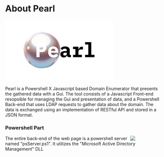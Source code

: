 **<h1>About Pearl</h1>**

<img src="https://github.com/michelangelosplinter/pearl/blob/main/Resources/Pearl_Logo.png" width=350>

Pearl is a Powershell X Javascript based Domain Enumerator that presents the gathered data with a Gui. The tool consists of a Javascript Front-end resopsible for managing the Gui and presentation of data, and a Powershell Back-end that uses LDAP requests to gather data about the domain. The data is exchanged using an implementation of RESTful API and stored in a JSON format.

**<h3>Powershell Part</h3>**

<img width=100 align=right src="https://github.com/michelangelosplinter/pearl/assets/143991999/def1afff-50b1-4d37-8d3c-ee5c0281211e">

The entire back-end of the web page is a powershell server named "psServer.ps1". It utilizes the "Microsoft Active Directory Management" DLL 
